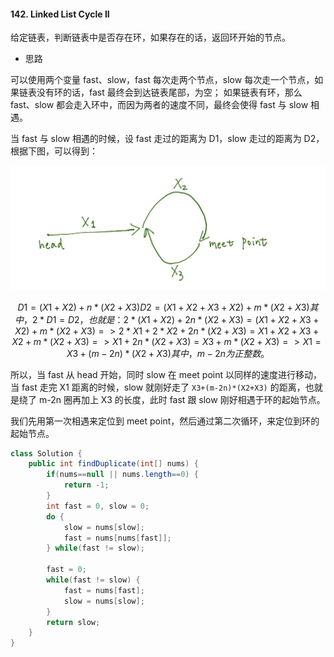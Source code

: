 #### 142. Linked List Cycle II

给定链表，判断链表中是否存在环，如果存在的话，返回环开始的节点。


- 思路

可以使用两个变量 fast、slow，fast 每次走两个节点，slow 每次走一个节点，如果链表没有环的话，fast 最终会到达链表尾部，为空；
如果链表有环，那么 fast、slow 都会走入环中，而因为两者的速度不同，最终会使得 fast 与 slow 相遇。


当 fast 与 slow 相遇的时候，设 fast 走过的距离为 D1，slow 走过的距离为 D2，根据下图，可以得到：

![有环链表](./img/142_p1.jpg)

```math
D1 = (X1+X2) + n*(X2+X3)

D2 = (X1+X2+X3+X2) + m*(X2+X3)

其中，2*D1 = D2，也就是：

2*(X1+X2) + 2n*(X2+X3) = (X1+X2+X3+X2) + m*(X2+X3)

=> 2*X1 + 2*X2 + 2n*(X2+X3) = X1+X2+X3+X2+m*(X2+X3)

=> X1 + 2n*(X2+X3) = X3 + m*(X2+X3)

=> X1 = X3 + (m-2n)*(X2+X3)

其中，m-2n 为正整数。
```

所以，当 fast 从 head 开始，同时 slow 在 meet point 以同样的速度进行移动，当 fast 走完 X1 距离的时候，slow 就刚好走了 `X3+(m-2n)*(X2+X3)` 的距离，也就是绕了 m-2n 圈再加上 X3 的长度，此时 fast 跟 slow 刚好相遇于环的起始节点。

我们先用第一次相遇来定位到 meet point，然后通过第二次循环，来定位到环的起始节点。


```java
class Solution {
    public int findDuplicate(int[] nums) {
        if(nums==null || nums.length==0) {
            return -1;
        }
        int fast = 0, slow = 0;
        do {
            slow = nums[slow];
            fast = nums[nums[fast]];
        } while(fast != slow);
        
        fast = 0;
        while(fast != slow) {
            fast = nums[fast];
            slow = nums[slow];
        }
        return slow;
    }
}
```